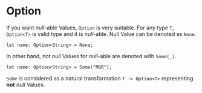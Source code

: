 # Option

If you want _null_-able Values, `Option` is very suitable.
For any type `T`, `Option<T>` is valid type and it is _null_-able.
Null Value can be denoted as `None`.

```rust,no_run,noplayground
let name: Option<String> = None;
```

In other hand, not _null_ Values for _null_-able are denoted with `Some(_)`.

```rust,no_run,noplayground
let name: Option<String> = Some("MGR");
```

`Some` is considered as a natural transformation `T -> Option<T>` representing **not** _null_ Values.
